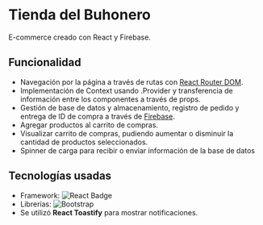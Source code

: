 # **Tienda del Buhonero**

E-commerce creado con React y Firebase.

## **Funcionalidad**

- Navegación por la página a través de rutas con [React Router DOM](https://www.npmjs.com/package/react-router-dom).
- Implementación de Context usando .Provider y transferencia de información entre los componentes a través de props.
- Gestión de base de datos y almacenamiento, registro de pedido y entrega de ID de compra a través de [Firebase](https://firebase.google.com/?hl=es).
- Agregar productos al carrito de compras.
- Visualizar carrito de compras, pudiendo aumentar o disminuir la cantidad de productos seleccionados.
- Spinner de carga para recibir o enviar información de la base de datos


## **Tecnologías usadas**

- Framework: ![React Badge](https://img.shields.io/badge/React-%2320232a.svg?logo=react&logoColor=%2361DAFB)
- Librerías: ![Bootstrap](https://img.shields.io/badge/bootstrap-%238511FA.svg?style=for-the-badge&logo=bootstrap&logoColor=white)
- Se utilizó **React Toastify** para mostrar notificaciones.